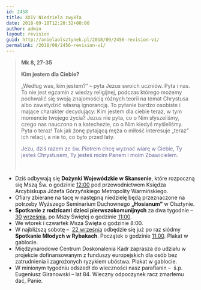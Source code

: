 ```yaml
---
id: 2458
title: XXIV Niedziela zwykła
date: 2018-09-18T12:20:32+00:00
author: admin
layout: revision
guid: http://anielaolsztynek.pl/2018/09/2456-revision-v1/
permalink: /2018/09/2456-revision-v1/
---
```

> **Mk 8, 27-35**
> 
> **Kim jestem dla Ciebie?**
> 
> &#8222;Według was, kim jestem?&#8221; &#8211; pyta Jezus swoich uczniów. Pyta i nas. To nie jest egzamin z wiedzy religijnej, podczas którego możemy pochwalić się swoją znajomością różnych teorii na temat Chrystusa albo zawstydzić własną ignorancją. To pytanie bardzo osobiste i mające charakter decydujący: Kim jestem dla ciebie teraz, w tym momencie twojego życia? Jezus nie pyta, co o Nim słyszeliśmy, czego nas nauczono n a katechezie, co o Nim kiedyś myśleliśmy.  Pyta o teraz! Tak jak żonę pytającą męża o miłość interesuje &#8222;teraz&#8221; ich relacji, a nie to, co było przed laty.
> 
> <span style="color: #666699;">Jezu, dziś razem ze św. Piotrem chcę wyznać wiarę w Ciebie, Ty jesteś Chrystusem, Ty jesteś moim Panem i moim Zbawicielem.</span>
> 
> &nbsp;

  * Dziś odbywają się **Dożynki Wojewódzkie w Skansenie**, które rozpoczną się Mszą Św. o godzinie <span style="text-decoration: underline;">12:00</span> pod przewodnictwem Księdza Arcybiskupa Józefa Górzyńskiego Metropolity Warmińskiego.
  * Ofiary zbierane na tacę w następną niedzielę będą przeznaczone na potrzeby Wyższego Seminarium Duchownego **„Hosianum”** w Olsztynie.
  * **Spotkanie z rodzicami** **dzieci pierwszokomunijnych** za dwa tygodnie – <span style="text-decoration: underline;">30</span> <span style="text-decoration: underline;">września</span>, po Mszy Świętej o godzinie <span style="text-decoration: underline;">11:00</span>.
  * We wtorek i czwartek Msza Święta o godzinie 8:00.
  * W najbliższą sobotę &#8211;  <span style="text-decoration: underline;">22 września</span> odbędzie się już po raz siódmy **Spotkanie** **Młodych w Rybakach**. Początek o godzinie <span style="text-decoration: underline;">11:00</span>. Plakat w gablocie.
  * Międzynarodowe Centrum Doskonalenia Kadr zaprasza do udziału w projekcie dofinansowanym z funduszy europejskich dla osób bez zatrudnienia i zagrożonych ryzykiem ubóstwa. Plakat w gablocie.
  * W minionym tygodniu odszedł do wieczności nasz parafianin –  ś.p. Eugeniusz Giranowski – lat 84. Wieczny odpoczynek racz zmarłemu dać, Panie.